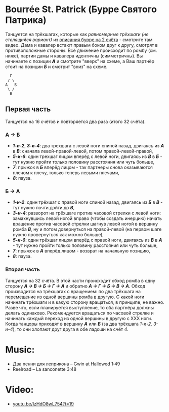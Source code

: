Bourrée St. Patrick (Бурре Святого Патрика)
===========================================
Танцуется на трёхшагах, которые как _равномерные трёхшаги (не стелящийся вариант)_ из [описания бурре на 2 счёта](bourree.md) - смотрите там видео. Дама и кавалер встают правым боком друг к другу, смотрят в противоположные стороны. Всё движение происходит по ромбу (см. ниже), партии дамы и кавалера идентичны (симметричны). Вы начинаете с позиции ___А___ и смотрите "вверх" на схеме, а Ваш партнёр стоит на позиции ___Б___ и смотрит "вниз" на схеме.

      Г
     / \
    А   Б
     \ /
      В

## Первая часть
Танцуется на 16 счётов и повторяется два раза (итого 32 счёта).

### А → Б
- ___1-и-2___, ___3-и-4___: два трехшага с левой ноги спиной назад, двигаясь из ___А___ в ___В___: сначала левой-правой-левой, потом правой-левой-правой,
- ___5-и-6___: один трехшаг лицом вперёд с левой ноги, двигаясь из ___В___ в ___Б___ - тут нужно пройти только половину расстояния или чуть больше,
- ___7___: прыжок в ___Б___ вперёд лицом - так партнеры снова оказываются плечом к плечу, только теперь левыми плечами,
- ___8___: пауза.

### Б → А
- ___1-и-2___: один трёхшаг с правой ноги спиной назад, двигаясь из ___Б___ в ___В___ - тут нужно почти дойти до ___В___,
- ___3-и-4___: разворот на трёхшаге против часовой стрелки с левой ноги: замахнувшись левой ногой вправо (чтобы создать инерцию) начать вращение против часовой стрелки шагнув левой ногой в вершину ромба ___В___, ну и потом довернуться на правой-левой (на первом шаге нужно провернуться как можно больше),
- ___5-и-6___: один трёхшаг лицом вперёд с правой ноги, двигаясь из ___В___ в ___А___ - тут нужно пройти только половину расстояния или чуть больше,
- ___7___: прыжок в ___А___ вперёд лицом - возврат на начальную позицию,
- ___8___: пауза.

### Вторая часть
Танцуется на 32 счёта. В этой части происходит обход ромба в одну сторону ___А → В → Б → Г → А___ и обратно ___А → Г → Б → В → А___. Обход производится на трёхшагах с вращением: по два трёхшага на перемещение из одной вершины ромба в другую. С какой ноги начинать трёхшаги и в какую сторону вращаться, в принципе, не важно. Разве что, если планируется выступление, то оба партнёра должны делать одинаково. Рекомендуется вращаться по часовой стрелке и начинать каждый переход из одной вершины в другую с ХХХ ноги. Когда танцоры приходят в вершину ___А___ или ___Б___ (за два трёхшага _1-и-2, 3-и-4_), то они хлопают друг друга в обе ладоши на счёт _4_.

Music:
=======
- Два пенни для леприкона – Gwin at Hallowed 1:49
- Reelroad – La sanconette 3:48

Video:
======
- [youtu.be/IzHdO8wL754?t=19](https://youtu.be/IzHdO8wL754?t=19)
